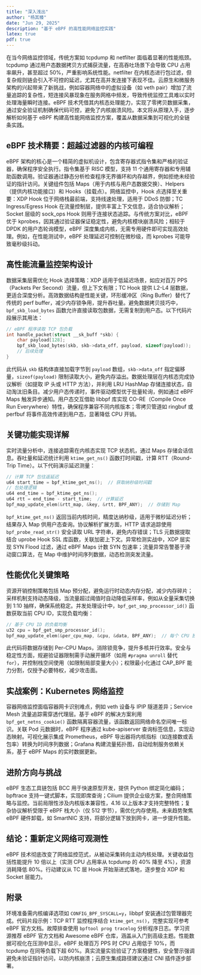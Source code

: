 ```yaml
---
title: "深入浅出"
author: "杨其臻"
date: "Jun 29, 2025"
description: "基于 eBPF 的高性能网络监控实践"
latex: true
pdf: true
---
```


在当今网络监控领域，传统方案如 tcpdump 和 netfilter 面临着显著的性能瓶颈。tcpdump 通过用户态数据拷贝方式捕获流量，在高吞吐场景下会导致 CPU 占用率飙升，甚至超过 50%，严重影响系统性能。netfilter 在内核态进行包过滤，但复杂规则链会引入不可控的延迟，尤其在高并发连接下表现不佳。云原生和微服务架构的兴起带来了新挑战，例如容器网络中的虚拟设备（如 veth pair）增加了流量追踪的复杂性，短连接风暴现象在服务网格中频发，导致传统监控工具难以实时处理海量瞬时连接。eBPF 技术凭借其内核态处理能力，实现了零拷贝数据采集，通过安全验证机制确保代码可控，避免了内核崩溃风险。本文将从原理入手，逐步解析如何基于 eBPF 构建高性能网络监控方案，覆盖从数据采集到可视化的全链条实践。

## eBPF 技术精要：超越过滤器的内核可编程
eBPF 架构的核心是一个精简的虚拟机设计，包含寄存器式指令集和严格的验证器，确保程序安全执行。指令集基于 RISC 模型，支持 11 个通用寄存器和专用辅助函数调用。验证器通过静态分析检查程序无界循环和内存越界，例如拒绝未经验证的指针访问。关键组件包括 Maps（用于内核与用户态数据交换）、Helpers（提供内核功能接口）和 Hooks（挂载点）。网络监控中，Hook 点选择至关重要：XDP Hook 位于网络栈最前端，支持线速处理，适用于 DDoS 防御；TC Ingress/Egress Hook 在流量控制层，提供丰富上下文信息，适合协议解析；Socket 层级的 sock_ops Hook 则用于连接状态追踪。与传统方案对比，eBPF 优于 kprobes，因其通过验证器保证稳定性，避免内核模块崩溃风险；相较于 DPDK 的用户态轮询模型，eBPF 深度集成内核，无需专用硬件即可实现高效处理。例如，在性能测试中，eBPF 处理延迟可控制在微秒级，而 kprobes 可能导致毫秒级抖动。

## 高性能流量监控架构设计
数据采集层需优化 Hook 选择策略：XDP 适用于低延迟场景，如应对百万 PPS（Packets Per Second）流量，但上下文有限；TC Hook 提供 L2-L4 层数据，更适合深度分析。高效数据结构是性能关键，环形缓冲区（Ring Buffer）替代了传统的 perf buffer，减少内存锁争用，提升吞吐量。避免数据拷贝技巧中，`bpf_skb_load_bytes` 函数允许直接读取包数据，无需复制到用户态。以下代码片段展示其用法：
```c
// eBPF 程序读取 TCP 包负载
int handle_packet(struct __sk_buff *skb) {
    char payload[128];
    bpf_skb_load_bytes(skb, skb->data_off, payload, sizeof(payload));
    // 后续处理
}
```
此代码从 `skb` 结构体直接加载字节到 `payload` 数组，`skb->data_off` 指定偏移量，`sizeof(payload)` 限制读取大小，避免内存溢出。数据处理层在内核态完成协议解析（如提取 IP 头或 HTTP 方法），并利用 LRU HashMap 存储连接状态，自动淘汰旧条目。减少用户态传递时，事件驱动模型优于批量轮询，例如通过 eBPF Maps 触发异步通知。用户态交互借助 libbpf 库实现 CO-RE（Compile Once Run Everywhere）特性，确保程序兼容不同内核版本；零拷贝管道如 ringbuf 或 perfbuf 将事件高效传递到用户态，显著降低 CPU 开销。

## 关键功能实现详解
实时流量分析中，连接追踪需在内核态实现 TCP 状态机，通过 Maps 存储会话信息。吞吐量和延迟统计利用 `ktime_get_ns()` 函数打时间戳，计算 RTT（Round-Trip Time）。以下代码演示延迟测量：
```c
// 计算 TCP 包往返延迟
u64 start_time = bpf_ktime_get_ns();  // 获取纳秒级时间戳
// 包处理逻辑
u64 end_time = bpf_ktime_get_ns();
u64 rtt = end_time - start_time;  // 计算延迟
bpf_map_update_elem(&rtt_map, &key, &rtt, BPF_ANY);  // 存储到 Map
```
`bpf_ktime_get_ns()` 返回当前内核时间，精度达纳秒级，适用于微秒延迟分析；结果存入 Map 供用户态查询。协议解析扩展方面，HTTP 请求追踪使用 `bpf_probe_read_str()` 安全读取 URL 字符串，避免内存错误；TLS 元数据提取结合 uprobe Hook SSL 库函数，关联加密上下文。异常检测实战中，XDP 层实现 SYN Flood 过滤，通过 eBPF Maps 计数 SYN 包速率；流量异常告警基于滑动窗口算法，在 Map 中维护时间序列数据，动态检测突发流量。

## 性能优化关键策略
资源开销控制策略包括 Map 预分配，避免运行时动态内存分配，减少内存碎片；采样机制支持动态降级，当流量超过阈值时自动降低采样率，例如从全量采集切换到 1:10 抽样，确保系统稳定。并发处理设计中，`bpf_get_smp_processor_id()` 函数获取当前 CPU ID，实现负载均衡：
```c
// 基于 CPU ID 的负载均衡
u32 cpu = bpf_get_smp_processor_id();
bpf_map_update_elem(&per_cpu_map, &cpu, &data, BPF_ANY);  // 每个 CPU 独立 Map
```
此代码将数据存储到 Per-CPU Maps，消除锁竞争，提升多核并行效率。安全与稳定性方面，规避验证器限制需手动展开循环（如用 `#pragma unroll` 替代 `for`），并控制栈空间使用（如限制局部变量大小）；权限最小化通过 CAP_BPF 能力分割，仅授予必要特权，减少攻击面。

## 实战案例：Kubernetes 网络监控
容器网络监控面临容器网卡识别难点，例如 veth 设备与 IPIP 隧道差异；Service Mesh 流量追踪需穿透代理层。基于 eBPF 的解决方案利用 `bpf_get_netns_cookie()` 函数隔离容器流量，该函数返回网络命名空间唯一标识。关联 Pod 元数据时，eBPF 程序通过 kube-apiserver 查询标签信息，实现动态映射。可视化展示集成 Prometheus，eBPF 导出器将内核指标（如连接数或丢包率）转换为时间序列数据；Grafana 构建流量拓扑图，自动绘制服务依赖关系，基于 eBPF Maps 的实时数据更新。

## 进阶方向与挑战
eBPF 生态工具链包括 BCC 用于快速原型开发，提供 Python 绑定简化编码；bpftrace 支持一键式脚本，实现即席查询；Cilium 提供企业级方案，整合网络策略与监控。当前局限性涉及内核版本兼容性，4.16 以上版本才支持完整特性；复杂协议解析受限于 eBPF 栈大小（仅 512 字节），需优化内存使用。未来趋势聚焦 eBPF 硬件卸载，如 SmartNIC 支持，将部分逻辑下放到网卡，进一步提升性能。

## 结论：重新定义网络可观测性
eBPF 技术彻底改变了网络监控范式，从被动采集转向主动内核处理。关键收益包括性能提升 10 倍以上（实测 CPU 占用率从 tcpdump 的 40% 降至 4%），资源消耗降低 80%。行动建议从 TC 层 Hook 开始渐进式落地，逐步整合 XDP 和 Socket 层能力。

## 附录
环境准备需内核编译选项如 `CONFIG_BPF_SYSCALL=y`，libbpf 安装通过包管理器完成。代码片段示例：TCP RTT 监控程序结合 `ktime_get_ns()`，完整实现可参考 eBPF 官方文档。故障排查使用 `bpftool prog tracelog` 分析程序日志。学习资源推荐 eBPF 官方文档和 Awesome eBPF 仓库，涵盖从入门到高级主题。性能数据可视化在压测中显示，eBPF 处理百万 PPS 时 CPU 占用低于 10%，而 tcpdump 在同等负载下超 60%。真实流量实验验证了方案稳健性，安全警示强调避免未验证指针访问，以防内核崩溃；云原生集成路径建议通过 CNI 插件逐步部署。
